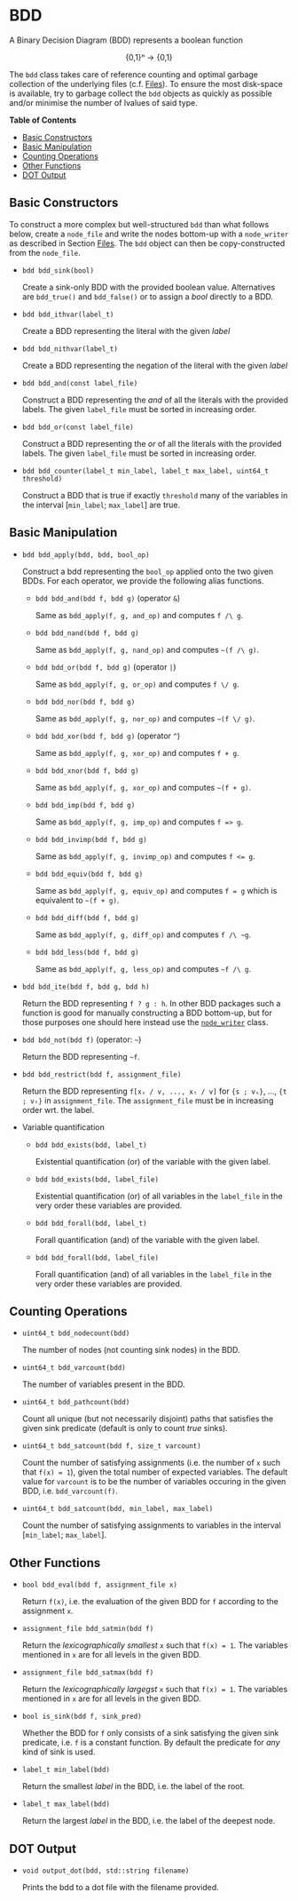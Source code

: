 # BDD

A Binary Decision Diagram (BDD) represents a boolean function

<p style="text-align: center;">
  {0,1}ⁿ → {0,1}
</p>

The `bdd` class takes care of reference counting and optimal garbage collection
of the underlying files (c.f. [Files](/core.md#files)). To ensure the most
disk-space is available, try to garbage collect the `bdd` objects as quickly as
possible and/or minimise the number of lvalues of said type.

**Table of Contents**

- [Basic Constructors](#basic-constructors)
- [Basic Manipulation](#basic-manipulation)
- [Counting Operations](#counting-operations)
- [Other Functions](#other-functions)
- [DOT Output](#dot-output)

## Basic Constructors

To construct a more complex but well-structured `bdd` than what follows below,
create a `node_file` and write the nodes bottom-up with a `node_writer` as
described in Section [Files](/core.md#files). The `bdd` object can then be
copy-constructed from the `node_file`.

- `bdd bdd_sink(bool)`

  Create a sink-only BDD with the provided boolean value. Alternatives are
  `bdd_true()` and `bdd_false()` or to assign a _bool_ directly to a BDD.
  
- `bdd bdd_ithvar(label_t)`

  Create a BDD representing the literal with the given _label_
  
- `bdd bdd_nithvar(label_t)`

  Create a BDD representing the negation of the literal with the given _label_
  
- `bdd bdd_and(const label_file)`

  Construct a BDD representing the _and_ of all the literals with the provided
  labels. The given `label_file` must be sorted in increasing order.

- `bdd bdd_or(const label_file)`

  Construct a BDD representing the _or_ of all the literals with the provided
  labels. The given `label_file` must be sorted in increasing order.

- `bdd bdd_counter(label_t min_label, label_t max_label, uint64_t threshold)`

  Construct a BDD that is true if exactly `threshold` many of the variables in
  the interval [`min_label`; `max_label`] are true.

## Basic Manipulation

- `bdd bdd_apply(bdd, bdd, bool_op)`

  Construct a bdd representing the `bool_op` applied onto the two given BDDs.
  For each operator, we provide the following alias functions.
  
  - `bdd bdd_and(bdd f, bdd g)` (operator `&`)
  
    Same as `bdd_apply(f, g, and_op)` and computes `f /\ g`.
  
  - `bdd bdd_nand(bdd f, bdd g)`
  
    Same as `bdd_apply(f, g, nand_op)` and computes `~(f /\ g)`.
  
  - `bdd bdd_or(bdd f, bdd g)` (operator `|`)

    Same as `bdd_apply(f, g, or_op)` and computes `f \/ g`.

  - `bdd bdd_nor(bdd f, bdd g)`
  
    Same as `bdd_apply(f, g, nor_op)` and computes `~(f \/ g)`.
  
  - `bdd bdd_xor(bdd f, bdd g)` (operator `^`)
  
    Same as `bdd_apply(f, g, xor_op)` and computes `f + g`.

  - `bdd bdd_xnor(bdd f, bdd g)`
  
    Same as `bdd_apply(f, g, xor_op)` and computes `~(f + g)`.
  
  - `bdd bdd_imp(bdd f, bdd g)`
  
    Same as `bdd_apply(f, g, imp_op)` and computes `f => g`.
  
  - `bdd bdd_invimp(bdd f, bdd g)`
  
    Same as `bdd_apply(f, g, invimp_op)` and computes `f <= g`.
  
  - `bdd bdd_equiv(bdd f, bdd g)`
  
    Same as `bdd_apply(f, g, equiv_op)` and computes `f = g` which is equivalent
    to `~(f + g)`.
    
  - `bdd bdd_diff(bdd f, bdd g)`
  
    Same as `bdd_apply(f, g, diff_op)` and computes `f /\ ~g`.
  
  - `bdd bdd_less(bdd f, bdd g)`
    
    Same as `bdd_apply(f, g, less_op)` and computes `~f /\ g`.

- `bdd bdd_ite(bdd f, bdd g, bdd h)`

  Return the BDD representing `f ? g : h`. In other BDD packages such a function
  is good for manually constructing a BDD bottom-up, but for those purposes one
  should here instead use the [`node_writer`](/core.md#files) class.

- `bdd bdd_not(bdd f)` (operator: `~`)

  Return the BDD representing `~f`.

- `bdd bdd_restrict(bdd f, assignment_file)`

  Return the BDD representing `f[xₛ / v, ..., xₜ / v]` for `{s ; vₛ}`, ...,
  `{t ; vₜ}` in `assignment_file`. The `assignment_file` must be in
  increasing order wrt. the label.

- Variable quantification

  - `bdd bdd_exists(bdd, label_t)`

     Existential quantification (or) of the variable with the given label.
     
  - `bdd bdd_exists(bdd, label_file)`
  
     Existential quantification (or) of all variables in the `label_file` in the
     very order these variables are provided.

  - `bdd bdd_forall(bdd, label_t)`

     Forall quantification (and) of the variable with the given label.
     
  - `bdd bdd_forall(bdd, label_file)`
  
     Forall quantification (and) of all variables in the `label_file` in the
     very order these variables are provided.


## Counting Operations

- `uint64_t bdd_nodecount(bdd)`

   The number of nodes (not counting sink nodes) in the BDD.

- `uint64_t bdd_varcount(bdd)`

  The number of variables present in the BDD.

- `uint64_t bdd_pathcount(bdd)`

  Count all unique (but not necessarily disjoint) paths that satisfies the
  given sink predicate (default is only to count _true_ sinks).

- `uint64_t bdd_satcount(bdd f, size_t varcount)`

  Count the number of satisfying assignments (i.e. the number of `x` such that
  `f(x) = 1`), given the total number of expected variables. The default value
  for `varcount` is to be the number of variables occuring in the given BDD,
  i.e. `bdd_varcount(f)`.

- `uint64_t bdd_satcount(bdd, min_label, max_label)`

  Count the number of satisfying assignments to variables in the interval
  [`min_label`; `max_label`].

## Other Functions

- `bool bdd_eval(bdd f, assignment_file x)`

  Return `f(x)`, i.e. the evaluation of the given BDD for `f` according to the
  assignment `x`.

- `assignment_file bdd_satmin(bdd f)`

  Return the _lexicographically smallest_ `x` such that `f(x) = 1`. The
  variables mentioned in `x` are for all levels in the given BDD.

- `assignment_file bdd_satmax(bdd f)`

  Return the _lexicographically largegst_ `x` such that `f(x) = 1`. The
  variables mentioned in `x` are for all levels in the given BDD.

- `bool is_sink(bdd f, sink_pred)`

  Whether the BDD for `f` only consists of a sink satisfying the given sink
  predicate, i.e. `f` is a constant function. By default the predicate for _any_
  kind of sink is used.

- `label_t min_label(bdd)`

  Return the smallest _label_ in the BDD, i.e. the label of the root.

- `label_t max_label(bdd)`

  Return the largest _label_ in the BDD, i.e. the label of the deepest node.

## DOT Output

- `void output_dot(bdd, std::string filename)`

  Prints the bdd to a dot file with the filename provided.
